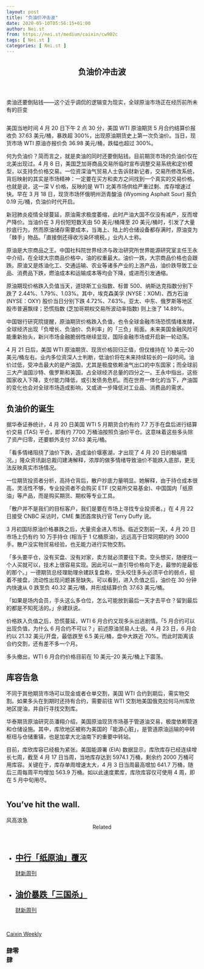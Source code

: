 ```yaml
---
layout: post
title: "负油价冲击波"
date: 2020-05-10T05:56:15+01:00
author: Nei.st
from: https://nei.st/medium/caixin/cw902c
tags: [ Nei.st ]
categories: [ Nei.st ]
---
```


<article class="post-19732 post type-post status-publish format-standard hentry category-caixin" id="post-19732"> <header class="page-header medium Archives"><div class="page-header__image"></div><div class="page-header__content"><h1 class="page-title text-align-center">负油价冲击波</h1></div> </header><div class="entry-content aesop-entry-content" id="post-19732-content"><link as="font" crossorigin="anonymous" href="//cdn.jsdelivr.net/gh/0nd1jyU39XQ/_/glyph/font-face/0uIzqoZjSuJfvSBnvgXTcApMtcVhMcpr.woff" rel="preload" type="font/woff"/><link as="font" crossorigin="anonymous" href="//cdn.jsdelivr.net/gh/0nd1jyU39XQ/_/glyph/font-face/1sTnSLZWDKucPX6SAk.woff" rel="preload" type="font/woff"/><p class="blog-post__description">卖油还要倒贴钱——这个近乎调侃的逻辑变为现实，全球原油市场正在经历前所未有的巨变</p><span id="more-19732"></span><div class="container large img edge"><div class="aspectRatioPlaceholder"><div class="progressiveMedia" data-height="1391" data-width="1800"> <img alt="" class="progressiveMedia-image lazyload" data-src="https://cdn.jsdelivr.net/gh/0nd1jyU39XQ/_/img/1/iCrjlUOipIuA.gif" src="https://cdn.jsdelivr.net/gh/0nd1jyU39XQ/_/img/1/iCrjlUOipIuA.gif"/></div></div></div><p>美国当地时间 4 月 20 日下午 2 点 30 分，美国 WTI 原油期货 5 月合约结算价报收负 37.63 美元/桶，暴跌超 300%，出现原油期货史上第一次负油价。当日，现货市场 WTI 原油亦报价负 36.98 美元/桶，跌幅也超过 300%。</p><p>何为负油价？简而言之，就是卖油的同时还要倒贴钱。目前期货市场的负油价仅在北美出现过。4 月 8 日，美国芝加哥商品交易所临时宣布调整交易系统和定价模型，以支持负价格交易。一位资深油气贸易人士告诉财新记者，交易所修改系统，背后映射的其实是市场精神：一定要在买方和卖方之间找到一个真实的交易价格。也就是说，这一深 V 价格，反映的是 WTI 北美市场供给严重过剩、库存增速过快。早在 3 月 18 日，现货市场怀俄明州沥青酸油 (Wyoming Asphalt Sour) 报负 0.19 元/桶，负油价时代开启。</p><p>新冠肺炎疫情全球蔓延，原油需求极度萎缩，此时产油大国不仅没有减产，反而增产降价。当油价在 3 月份短短数天由 50 美元/桶降至 20 美元/桶时，引发了大量抄底行为，然而原油储存需要成本，当海上、陆上的仓储设备都存满时，原油变为「棘手」物品。「直接倒还得收污染环境税。」业内人士称。</p><p>原油是大宗商品之王。中国社科院世界经济与政治研究所世界能源研究室主任王永中介绍，在全球大宗商品价格中，油的权重最大。油价一跌，大宗商品价格也会跟跌。原油又是炼油化工、交通运输、农业等诸多产业的上游产品，油价跌导致工业品、消费品下跌，燃油成本和运输成本等均会下降，或进而引发通缩。</p><p>原油期现价格跌入负值当天，道琼斯工业指数、标普 500、纳斯达克指数分别下跌了 2.44%、1.79%、1.03%。其中，埃克森美孚 (NYSE：XOM)、西方石油 (NYSE：OXY) 股价当日分别下跌 4.72%、7.63%。亚太、中东、俄罗斯等地区股市普遍飘绿；恐慌指数 (芝加哥期权交易所波动率指数) 则上涨了 14.89%。</p><div class="code-block code-block-1" style="margin: 8px 0; clear: both;"><div class="container ads_KbHEVhh8Rw"><div class="card card--blog post-sidebar"><div class="card-body"><div class="logo_ngcontent-kty-0"> </div><div class="iframe-blocker U6XAMK63Vh00WqvF2BacIQ"><div class="background-h60B"> </div><div class="WumZiPCS4MeMw4pxQ"> </div></div></div><div class="card-footer"><div class="card-footer-wrapper" layout="row bottom-left"></div></div></div></div></div><p>中国银行研究院提醒，原油期货价格跌入负值，也令全球金融市场恐慌情绪发酵，全球经济出现「负增长、负油价、负利率」的「三负」局面。未来美国金融风险可能重新抬头，新兴市场金融脆弱性继续显现，国际金融市场或开启新一轮动荡。</p><p>4 月 21 日后，美国 WTI 原油期货、现货价格回归正值，但仅维持在 10 美元–20 美元/桶左右。业内多位资深人士判断，低油价将在未来持续较长的一段时间。油价过低，受冲击最大的是产油国，尤其是极度依赖油气出口的中东国家；而全球前三大产油国沙特、俄罗斯和美国，占全球经济总量的四分之一。王永中指出，这些国家收入下降，支付能力降低，或引发债务危机。而在世界一体化的当下，产油国的变化也会对全球市场造成影响，又或进一步降低对工业品、消费品的需求。</p><h2>负油价的诞生</h2><p>据华泰证券统计，4 月 20 日美国 WTI 5 月期货合约有约 7.7 万手在盘后进行结算价交易 (TAS) 平仓，即有约 7700 万桶油按照负油价平仓。这意味着这些多头除了资产归零，还要额外支付 37.63 美元/桶。<p>「看多情绪阻挠了油价下跌，造成油价堰塞湖，才出现了 4 月 20 日的极端情况。」隆众资讯副总裁闫建涛解释，浓厚的做多情绪导致油价不能跌入底部，更无法反映真实市场情况。<p>一位期货投资者分析，高持仓背后，散户抄底力量明显。她解释，由于持仓成本很高，灵活性不够，专业投资者不会购买 ETF (交易所交易基金)、中国国内「纸原油」等产品，而是购买期货、期权等专业工具。</p><p>「散户并不是我们的目标客户，我们是要在市场上寻找专业投资者。」在 4 月 22 日接受 CNBC 采访时，CME 集团首席执行官 Terry Duffy 说。</p><p>3 月初国际原油价格暴跌之后，大量资金进入市场。临近交割前一天，4 月 20 日市场上仍有约 10 万手持仓 (相当于 1 亿桶原油)，远远高于日常同期的约 3000 手。散户没实物贸易经验，也无能力进行实物交割。</p><p>「多头要平仓，没有买盘、没有对家，卖方就必须要往下卖。空头想买，随便找一个人买就可以，技术上很容易实现。因此可以一直引导价格向下走，最惨的是最低的那个。」一德期货总经理助理佘建跃复盘称，空头咬住多头必须平仓的弱点，挺着不接盘，流动性出现问题甚至缺失。可以看到，进入负值之后，油价在 30 分钟内快速从 0 跌至负 40.32 美元/桶，并形成结算价负 37.63 美元/桶。<p>「如果是场内会员，手头这么多仓位，怎么可能放到最后一天才去平仓？留到最后的都是不知死活的。」佘建跃说。</p><div class="code-block code-block-1" style="margin: 8px 0; clear: both;"><div class="container ads_KbHEVhh8Rw"><div class="card card--blog post-sidebar"><div class="card-body"><div class="logo_ngcontent-kty-0"> </div><div class="iframe-blocker U6XAMK63Vh00WqvF2BacIQ"><div class="background-h60B"> </div><div class="WumZiPCS4MeMw4pxQ"> </div></div></div><div class="card-footer"><div class="card-footer-wrapper" layout="row bottom-left"></div></div></div></div></div><p>价格跌入负值之后，恐慌蔓延，WTI 6 月合约又现多头出逃剧情。「5 月合约可以出现负值，为什么 6 月合约不可以？」前述原油贸易人士说。4 月 23 日，6 月合约以 21.32 美元/开盘，最低跌至 6.5 美元/桶，盘中大跌近 70%。而此时距离该合约交割，还有差不多一个月。</p><p>多头撤出，WTI 6 月合约价格目前在 10 美元–20 美元/桶上下震荡。</p><h2>库容告急</h2><p>不同于其他期货市场可以现金或者仓单交割，美国 WTI 合约到期后，需实物交割。如果多头在到期时还持有合约，需要前往 WTI 交割地美国俄克拉何马州库欣地区提油，并自行寻找交割库。</p><p> 华泰期货原油研究员潘翔介绍，美国原油现货市场基于管道油交易，极度依赖管道和仓储设施。其中，库欣地区被称为美国的「能源心脏」，是管道原油运输的中转枢纽与仓储重镇，也是加拿大北油南下的重要中转站。<p>目前，库欣库容已经极为紧张。美国能源署 (EIA) 数据显示，库欣库存已经连续增长七周，截至 4 月 17 日当周，当地库存达到 5974.1 万桶，剩余约 2000 万桶可用库容。关键在于，库存单周增速太大，4 月 3 日当周最高增加 641.7 万桶，随后三周每周平均增加 563.9 万桶。如以此速度累库，库欣库容仅可使用 4 周，即在 5 月中旬用尽。</p><div class="aesop-content-comp-wrap aesop-content-comp-columns-1" id="aesop-content-component"><div class="container img gfw edge"><div class="BarrierFailsafe__fullBarrier___2bFWd"><div class="aspectRatioPlaceholder nykpaywall"><div class="progressiveMedia" data-height="880" data-width="1040"> <img alt="" class="progressiveMedia-image lazyload" data-src="https://cdn.jsdelivr.net/gh/0nd1jyU39XQ/_/img/1/full-desktop@2x.png" src="https://cdn.jsdelivr.net/gh/0nd1jyU39XQ/_/img/1/full-desktop@2x.png"/></div></div><h1 class="BarrierFailsafe__header___1VGQh">You’ve hit the wall.</h1><div class="BarrierFailsafe__body___2hQxl">风高浪急 <a class="wdAUwEkxSXQjBoQ" href="https://nei.st/medium/j2c6srlbezlceyrdintsxq" rel="noopener noreferrer nofollow" target="_blank"><span class="svgIcon svgIcon--questionMark svgIcon--19px"></span></a></div></div></div></div><section class="jsx-1092709871 collection"> <header class="jsx-1092709871 container"> <span class="jsx-65431776 text-icon text-right size-md spacing-xxtight weight-medium"> <span class="jsx-65431776 text"><span class="jsx-1092709871">Related</span></span></span> </header><ul class="jsx-1092709871 collection-list"><li class="jsx-1092709871"> <section class="jsx-2013367371 container"><div class="jsx-2013367371 content no-cover type-collection"><div class="jsx-2013367371 left"> <a class="jsx-2013367371" href="https://nei.st/medium/caixin/cw902a"><h2 class="jsx-2996311878 sidebar">中行「纸原油」覆灭</h2></a> <footer class="jsx-2917334530 actions"><div class="jsx-2917334530 left"> <span class="jsx-2917334530 space-right"> <section class="jsx-1911640393"> <a class="jsx-1911640393 container text-normal spacing-xtight text-small" href="https://nei.st/medium/caixin"><div aria-hidden="true" class="jsx-2557283682 avatar xxsmall" style="background-color: #1f286f"></div><span class="jsx-1911640393 name">财新周刊</span></a> </section></span></div> </footer></div></div> </section></li><li class="jsx-1092709871"> <section class="jsx-2013367371 container"><div class="jsx-2013367371 content no-cover type-collection"><div class="jsx-2013367371 left"> <a class="jsx-2013367371" href="https://nei.st/medium/caixin/cw896a"><h2 class="jsx-2996311878 sidebar">油价暴跌「三国杀」</h2></a> <footer class="jsx-2917334530 actions"><div class="jsx-2917334530 left"> <span class="jsx-2917334530 space-right"> <section class="jsx-1911640393"> <a class="jsx-1911640393 container text-normal spacing-xtight text-small" href="https://nei.st/medium/caixin"><div aria-hidden="true" class="jsx-2557283682 avatar xxsmall" style="background-color: #1f286f"></div><span class="jsx-1911640393 name">财新周刊</span></a> </section></span></div> </footer></div></div> </section></li></ul> </section><div class="container qyoLgsBMfk2RyP6PZqEQUQ"><div class="TA9FsqtAclEQEnnC"><a class="q9pBoz6iftkg" href="https://nei.st/medium/caixin?source=cw902"><div class="ISq0AssRMiRdK46s31e1tA"><div class="VBC0sS11TRzyNj7ur4DqLQ"></div></div></a></div></div><div class="code-block code-block-2" style="margin: 8px 0; clear: both;"> <br/><div class="container ads_KbHEVhh8Rw"><div class="card card--blog post-sidebar"><div class="card-body"><div class="logo_ngcontent-kty-0"> </div><div class="iframe-blocker U6XAMK63Vh00WqvF2BacIQ"><div class="background-h60B"> </div><div class="WumZiPCS4MeMw4pxQ"> </div></div></div><div class="card-footer"><div class="card-footer-wrapper" layout="row bottom-left"></div></div></div></div></div></p></p></p></p></div> <footer class="entry-footer"><div class="categories icon-link"><a href="https://nei.st/category/medium/caixin" rel="category tag">Caixin Weekly</a></div> </footer><section class="sc-kvZOFW eOCLNB fullscreen_dek_below css--lede-fullscreen-wrapper"><div class="sc-ksYbfQ hpNFtu fullscreen__text css--lede-text-group"><div class="sc-TOsTZ iUNkog Lede__Hed__Group theme-bw css--lede-hed-wrapper"><h1 class="sc-kgAjT kKdCfe Lede__Hed">肆零<div class="mirrorRotateLevel"> 肆</div></h1></div></div> </section></article>
